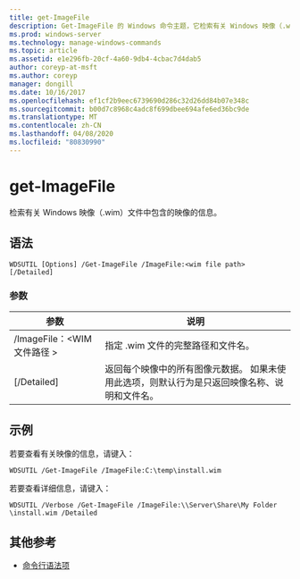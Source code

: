 ```yaml
---
title: get-ImageFile
description: Get-ImageFile 的 Windows 命令主题，它检索有关 Windows 映像（.wim）文件中包含的映像的信息。
ms.prod: windows-server
ms.technology: manage-windows-commands
ms.topic: article
ms.assetid: e1e296fb-20cf-4a60-9db4-4cbac7d4dab5
author: coreyp-at-msft
ms.author: coreyp
manager: dongill
ms.date: 10/16/2017
ms.openlocfilehash: ef1cf2b9eec6739690d286c32d26dd84b07e348c
ms.sourcegitcommit: b00d7c8968c4adc8f699dbee694afe6ed36bc9de
ms.translationtype: MT
ms.contentlocale: zh-CN
ms.lasthandoff: 04/08/2020
ms.locfileid: "80830990"
---
```

# <a name="get-imagefile"></a>get-ImageFile

检索有关 Windows 映像（.wim）文件中包含的映像的信息。

## <a name="syntax"></a>语法

```
WDSUTIL [Options] /Get-ImageFile /ImageFile:<wim file path> [/Detailed]
```

### <a name="parameters"></a>参数

|参数|说明|
|---------|-----------|
|/ImageFile：\<WIM 文件路径 >|指定 .wim 文件的完整路径和文件名。|
|[/Detailed]|返回每个映像中的所有图像元数据。 如果未使用此选项，则默认行为是只返回映像名称、说明和文件名。|

## <a name="examples"></a><a name=BKMK_examples></a>示例

若要查看有关映像的信息，请键入：
```
WDSUTIL /Get-ImageFile /ImageFile:C:\temp\install.wim
```
若要查看详细信息，请键入：
```
WDSUTIL /Verbose /Get-ImageFile /ImageFile:\\Server\Share\My Folder \install.wim /Detailed
```

## <a name="additional-references"></a>其他参考

- [命令行语法项](command-line-syntax-key.md)